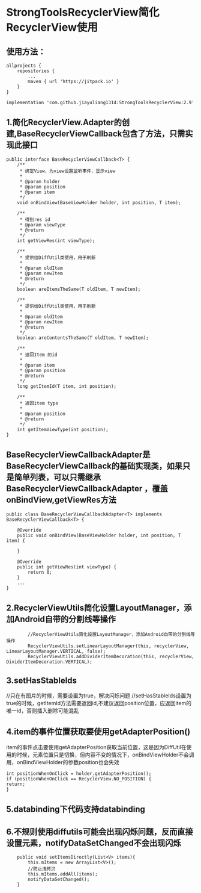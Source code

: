 StrongToolsRecyclerView简化RecyclerView使用
=============================================

## 使用方法：
```
allprojects {
    repositories {
        ...
        maven { url 'https://jitpack.io' }
    }
}

implementation 'com.github.jiayuliang1314:StrongToolsRecyclerView:2.9'
```

## 1.简化RecyclerView.Adapter的创建,BaseRecyclerViewCallback包含了方法，只需实现此接口
```
public interface BaseRecyclerViewCallback<T> {
    /**
     * 绑定View，为view设置监听事件，显示view
     *
     * @param holder
     * @param position
     * @param item
     */
    void onBindView(BaseViewHolder holder, int position, T item);

    /**
     * 得到res id
     * @param viewType
     * @return
     */
    int getViewRes(int viewType);

    /**
     * 提供给DiffUtil类使用，用于刷新
     *
     * @param oldItem
     * @param newItem
     * @return
     */
    boolean areItemsTheSame(T oldItem, T newItem);

    /**
     * 提供给DiffUtil类使用，用于刷新
     *
     * @param oldItem
     * @param newItem
     * @return
     */
    boolean areContentsTheSame(T oldItem, T newItem);

    /**
     * 返回Item 的id
     *
     * @param item
     * @param position
     * @return
     */
    long getItemId(T item, int position);

    /**
     * 返回item type
     *
     * @param position
     * @return
     */
    int getItemViewType(int position);
}
```
## BaseRecyclerViewCallbackAdapter是BaseRecyclerViewCallback的基础实现类，如果只是简单列表，可以只需继承BaseRecyclerViewCallbackAdapter<T> ，覆盖onBindView,getViewRes方法
```
public class BaseRecyclerViewCallbackAdapter<T> implements BaseRecyclerViewCallback<T> {

    @Override
    public void onBindView(BaseViewHolder holder, int position, T item) {

    }

    @Override
    public int getViewRes(int viewType) {
        return 0;
    }
    ...
}
```
## 2.RecyclerViewUtils简化设置LayoutManager，添加Android自带的分割线等操作
```
        //RecyclerViewUtils简化设置LayoutManager，添加Android自带的分割线等操作
        RecyclerViewUtils.setLinearLayoutManager(this, recyclerView, LinearLayoutManager.VERTICAL, false);
        RecyclerViewUtils.addDividerItemDecoration(this, recyclerView, DividerItemDecoration.VERTICAL);
```
## 3.setHasStableIds
//只在有图片的时候，需要设置为true，解决闪烁问题
//setHasStableIds设置为true的时候，getItemId方法需要返回id,不建议返回position位置，应返回item的唯一id，否则插入删除可能混乱

## 4.item的事件位置获取要使用getAdapterPosition()
item的事件点击要使用getAdapterPosition获取当前位置，这是因为DiffUtil在使用的时候，元素位置只是切换，但内容不变的情况下，onBindViewHolder不会调用，onBindViewHolder的参数position也会失效
```
int positionWhenOnClick = holder.getAdapterPosition();
if (positionWhenOnClick == RecyclerView.NO_POSITION) {
return;
}
```

## 5.databinding下代码支持databinding

## 6.不规则使用diffutils可能会出现闪烁问题，反而直接设置元素，notifyDataSetChanged不会出现闪烁
```
    public void setItemsDirectly(List<V> items){
        this.mItems = new ArrayList<V>();
        //防止浅拷贝
        this.mItems.addAll(items);
        notifyDataSetChanged();
    }
```